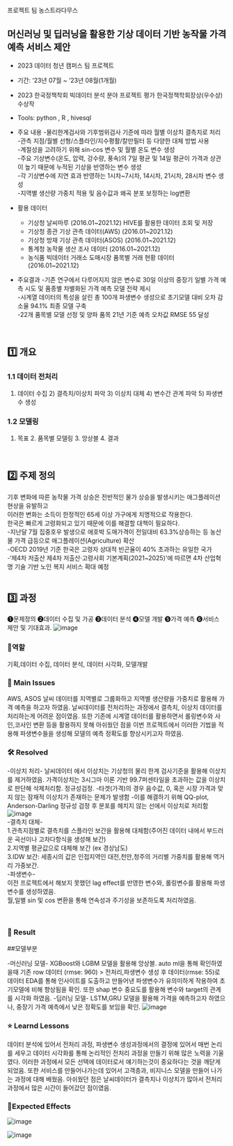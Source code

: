 프로젝트 팀 농스트라다무스

## 머신러닝 및 딥러닝을 활용한 기상 데이터 기반 농작물 가격 예측 서비스 제안
- 2023 데이터 청년 캠퍼스 팀 프로젝트
- 기간: ‘23년 07월 ~ ‘23년 08월(1개월)
- 2023 한국정책착회 빅데이터 분석 분야 프로젝트 평가 한국정책학회장상(우수상) 수상작

- Tools: python , R , hivesql
- 주요 내용
  -물리한계검사와 기후범위검사 기준에 따라 월별 이상치 결측치로 처리 <br>
  -관측 지점/월별 선형/스플라인/지수평활/칼만필터 등 다양한 대체 방법 사용 <br>
  -계절성을 고려하기 위해 sin-cos 변수 및 월별 온도 변수 생성 <br>
  -주요 기상변수(온도, 압력, 강수량, 풍속)의 7일 평균 및 14일 평균이 가격과 상관이 높기 때문에 누적된 기상을 반영하는 변수 생성 <br>
  -각 기상변수에 지연 효과 반영하는 1시차~7시차, 14시차, 21시차, 28시차 변수 생성 <br>
  -지역별 생산량 가중치 적용 및 음수값과 왜곡 분포 보정하는 log변환 <br>
- 활용 데이터
  - 기상청 날씨마루 (2016.01~2021.12)
    HIVE를 활용한 데이터 조회 및 저장
  - 기상청 종관 기상 관측 데이터(AWS) (2016.01~2021.12)
  - 기상청 방재 기상 관측 데이터(ASOS) (2016.01~2021.12)
  - 통계청 농작물 생산 조사 데이터 (2016.01~2021.12)
  - 농식품 빅데이터 거래소 도매시장 품목별 거래 현황 데이터 (2016.01~2021.12)
- 주요결과
  -기존 연구에서 다루어지지 않은 변수로 30일 이상의 중장기 일별 가격 예측 시도 및 품종별 차별화된 가격 예측 모델 전략 제시<br>
  -시계열 데이터의 특성을 살린 총 100개 파생변수 생성으로 초기모델 대비 오차 감소율 94.1% 최종 모델 구축<br>
  -22개 품목별 모델 선정 및 양파 품목 21년 기준 예측 오차값 RMSE 55 달성 <br>
<br>


## 1️⃣ 개요
### 1.1 데이터 전처리
1) 데이터 수집 2) 결측치/이상치 파악 3) 이상치 대체 4) 변수간 관계 파악 5) 파생변수 생성 
### 1.2 모델링
1. 목표 2. 품목별 모델링 3. 앙상블 4. 결과
<br>

## 2️⃣ 주제 정의
기후 변화에 따른 농작물 가격 상승은 전반적인 물가 상승을 발생시키는 애그플레이션 현상을 유발하고 <br>
이러한 변화는 소득이 한정적인 65세 이상 가구에게 치명적으로 작용한다.<br>
한국은 빠르게 고령화되고 있기 때문에 이를 해결할 대책이 필요하다.<br>
-지난달 7월 집중호우 발생으로 애호박 도매가격이 전일대비 63.3%상승하는 등 농산물 가격 급등으로 애그플레이션(Agriculture) 확산<br>
-OECD 2019년 기준 한국은 고령자 상대적 빈곤율이 40% 초과하는 유일한 국가<br>
-‘제4차 저출산 제4차 저출산·고령사회 기본계획(2021~2025)'에 따르면 4차 산업혁명 기술 기반 노인 복지 서비스 확대 예정<br>
<br>

## 3️⃣ 과정 

❶문제정의 ❷데이터 수집 및 가공 ❸데이터 분석 ❹모델 개발 ❺가격 예측 ❻서비스 제안 및 기대효과.
![image](https://github.com/ASJ0211/nonsan_pred_DCC/assets/118821779/29bd90bf-05dd-40a9-a754-428e22f23a75)


### 👤역할
기획,데이터 수집, 데이터 분석, 데이터 시각화, 모델개발
<br>

### 🧐 Main Issues
AWS, ASOS 날씨 데이터를 지역별로 그룹화하고 지역별 생산량을 가중치로 활용해 가격 예측을 하고자 하였음.
날씨데이터를 전처리하는 과정에서 결측치, 이상치 데이터를 처리하는게 어려운 점이였음.
또한 기존에 시계열 데이터를 활용하면서 롤링변수와 사인,코사인 변환 등을 활용하지 못해 아쉬웠던 점을
이번 프로젝트에서 이러한 기법을 적용해 파생변수들을 생성해 모델의 예측 정확도를 향상시키고자 하였음.

### 🛠️ Resolved
-이상치 처리-
날씨데이터 에서 이상치는 기상청의 물리 한계 검사기준을 활용해 이상치를 제거하였음.
가격이상치는 3시그마 이론 기반 99.7퍼센타일을 초과하는 값을 이상치로 판단해 삭제처리함.
정규성검정.
-타겟(가격)의 경우 음수값, 0, 혹은 시장 가격과 맞지 않는 잠재적 이상치가 존재하는 문제가 발생함
-이를 해결하기 위해 QQ-plot, Anderson-Darling 정규성 검정 후 분포를 헤치지 않는 선에서 이상치로 처리함
![image](https://github.com/ASJ0211/nonsan_pred_DCC/assets/118821779/a3183266-3d1a-4827-9350-33ba030462ad)
<br/>
-결측치 대체-<br/>
1.관측지점별로 결측치를 스플라인 보간을 활용해 대체함(주어진 데이터 내에서 부드러운 곡선이나 고차다항식을 생성해 보간) <br/>
2.지역별 평균값으로 대체해 보간 (ex 경상남도)<br/>
3.IDW 보간: 세종시의 값은 인접지역인 대전,천안,청주의 거리별 가중치를 활용해 역거리 가중보간. <br/>
-파생변수-<br/>
이전 프로젝트에서 해보지 못했던 lag effect를 반영한 변수와, 롤링변수를 활용해 파생변수를 생성하였음.<br/>
월,일별 sin 및 cos 변환을 통해 연속성과 주기성을 보존하도록 처리하였음.<br/>


<br>

### 🎯 Result
##모델부분

-머신러닝 모델-
XGBoost와 LGBM 모델을 활용해 앙상블.
auto ml을 통해 확인하였을때 
기존 row 데이터 (rmse: 960) > 전처리,파생변수 생성 후 데이터(rmse: 55)로 
데이터 EDA를 통해 인사이트를 도출하고 만들어낸 파생변수가 유의미하게 작용하여 초기모델에 비해 향상됨을 확인.
또한 shap 변수 중요도를 활용해 변수와 target의 관계를 시각화 하였음.
-딥러닝 모델-
LSTM,GRU 모델을 활용해 가격을 예측하고자 하였으나, 중장기 가격 예측에서 낮은 정확도를 보임을 확인.
![image](https://github.com/ASJ0211/nonsan_pred_DCC/assets/118821779/77d481a4-3ae4-43eb-88b9-15888260fa96)


### ⭐ Learnd Lessons
데이터 분석에 있어서 전처리 과정, 파생변수 생성과정에서의 결정에 있어서 매번 논리를 세우고 데이터 시각화를 통해 논리적인 전처리 과정을 만들기 위해 많은 노력을 기울였다.
이러한 과정에서 모든 선택에 데이터로서 얘기하는것이 중요하다는 것을 깨닫게 되었음.
또한 서비스를 만들어나가는데 있어서 고객층과, 비지니스 모델을 만들어 나가는 과정에 대해 배웠음.
아쉬웠던 점은 날씨데이터가 결측치나 이상치가 많아서 전처리 과정에서 많은 시간이 들어갔던 점이였음.

### 💎Expected Effects
![image](https://github.com/ASJ0211/nonsan_pred_DCC/assets/118821779/24bbd844-ff3d-4706-ac39-a093fdce8179)

![image](https://github.com/ASJ0211/nonsan_pred_DCC/assets/118821779/b21e16b0-fd61-4c37-af0b-87a1f89f8c23)





